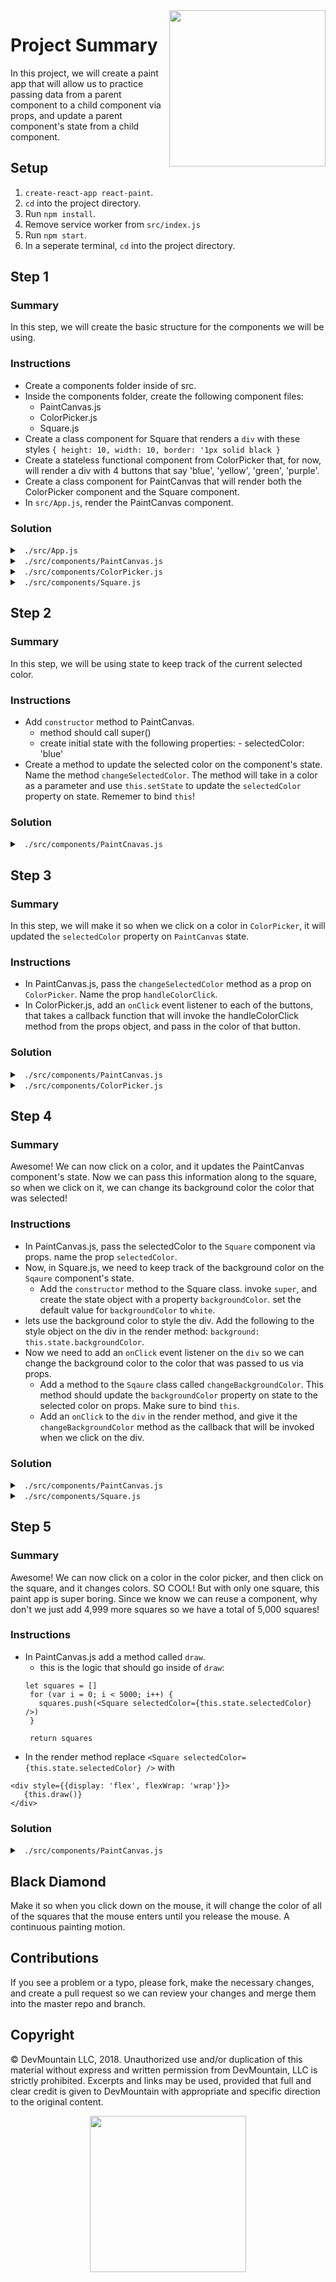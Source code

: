<img src="https://devmounta.in/img/logowhiteblue.png" width="250" align="right">

# Project Summary

In this project, we will create a paint app that will allow us to practice passing data from a parent component to a child component via props, and update a parent component's state from a child component.

## Setup

1.  `create-react-app react-paint`.
2.  `cd` into the project directory.
3.  Run `npm install`.
4.  Remove service worker from `src/index.js`
5.  Run `npm start`.
6.  In a seperate terminal, `cd` into the project directory.

## Step 1

### Summary

In this step, we will create the basic structure for the components we will be using.

### Instructions

* Create a components folder inside of src.
* Inside the components folder, create the following component files:
    * PaintCanvas.js
    * ColorPicker.js
    * Square.js
* Create a class component for Square that renders a `div` with these styles `{ height: 10, width: 10, border: '1px solid black }`
* Create a stateless functional component from ColorPicker that, for now, will render a div with 4 buttons that say 'blue', 'yellow', 'green', 'purple'.
* Create a class component for PaintCanvas that will render both the ColorPicker component and the Square component.
* In `src/App.js`, render the PaintCanvas component.

### Solution

<details>

<summary> <code> ./src/App.js </code> </summary>

```js
import React, { Component } from 'react';

import PaintCanvas from './components/PaintCanvas'

class App extends Component {
  render() {
    return (
      <div>
        <PaintCanvas />
      </div>
    );
  }
}

export default App;
}
```

</details>

<details>

<summary> <code> ./src/components/PaintCanvas.js </code> </summary>

```js
import React, { Component } from 'react'
import ColorPicker from './ColorPicker'
import Square from './Square'

export default class PaintCanvas extends Component {

  render() {
    return (
      <div>
        <ColorPicker />
        <Square />
      </div>
    )
  }
}
```

</details>

<details>

<summary> <code> ./src/components/ColorPicker.js </code> </summary>

```js
import React from 'react'

export default function ColorPicker(props) {
  return (
    <div>
      <button>blue</button>
      <button>yellow</button>
      <button>green</button>
      <button>purple</button>
    </div>
  )
}
```

</details>

<details>

<summary> <code> ./src/components/Square.js </code> </summary>

```js
import React, { Component } from 'react';

export default class Square extends Component {

  render() {
    return (
      <div style={{
        height: 10, 
        width: 10, 
        border: '1px solid black'
      }}></div>
    )
  }
}
```

</details>

## Step 2

### Summary

In this step, we will be using state to keep track of the current selected color.

### Instructions

* Add `constructor` method to PaintCanvas.
    * method should call super()
    * create initial state with the following properties:
          - selectedColor: 'blue'
* Create a method to update the selected color on the component's state.  Name the method `changeSelectedColor`.  The method will take in a color as a parameter and use `this.setState` to update the `selectedColor` property on state.  Rememer to bind `this`!

### Solution

<details>

<summary> <code> ./src/components/PaintCnavas.js </code> </summary>

```js
import React, { Component } from 'react'
import ColorPicker from './ColorPicker'
import Square from './Square'

export default class PaintCanvas extends Component {
  constructor() {
    super()

    this.state = {
      selectedColor: 'blue'
    }

    this.changeSelectedColor = this.changeSelectedColor.bind(this)
  }

  changeSelectedColor(color) {
    this.setState({
      selectedColor: color
    })
  }

  render() {
    return (
      <div>
        <ColorPicker />
        <Square />
      </div>
    )
  }
}
```

</details>

## Step 3

### Summary

In this step, we will make it so when we click on a color in `ColorPicker`, it will updated the `selectedColor` property on `PaintCanvas` state.

### Instructions

* In PaintCanvas.js, pass the `changeSelectedColor` method as a prop on `ColorPicker`.  Name the prop `handleColorClick`.
* In ColorPicker.js, add an `onClick` event listener to each of the buttons, that takes a callback function that will invoke the handleColorClick method from the props object, and pass in the color of that button. 

### Solution

<details>

<summary> <code> ./src/components/PaintCanvas.js </code> </summary>

```js
import React, { Component } from 'react'
import ColorPicker from './ColorPicker'
import Square from './Square'

export default class PaintCanvas extends Component {
  constructor() {
    super()

    this.state = {
      selectedColor: 'blue'
    }

    this.changeSelectedColor = this.changeSelectedColor.bind(this)
  }

  changeSelectedColor(color) {
    this.setState({
      selectedColor: color
    })
  }

  render() {
    return (
      <div>
        <ColorPicker handleColorClick={this.changeSelectedColor}/>
        <Square />
      </div>
    )
  }
}
```

</details>

<details>

<summary> <code> ./src/components/ColorPicker.js </code> </summary>

```js
import React from 'react'

export default function ColorPicker(props) {
  return (
    <div>
      Color Picker
      <button onClick={() => props.handleColorClick('blue')}>blue</button>
      <button onClick={() => props.handleColorClick('yellow')}>yellow</button>
      <button onClick={() => props.handleColorClick('green')}>green</button>
      <button onClick={() => props.handleColorClick('purple')}>purple</button>
    </div>
  )
}
```

</details>

## Step 4

### Summary

Awesome!  We can now click on a color, and it updates the PaintCanvas component's state.  Now we can pass this information along to the square, so when we click on it, we can change its background color the color that was selected!

### Instructions

* In PaintCanvas.js, pass the selectedColor to the `Square` component via props.  name the prop `selectedColor`.
* Now, in Square.js, we need to keep track of the background color on the `Sqaure` component's state.
   * Add the `constructor` method to the Square class.  invoke `super`, and create the state object with a property `backgroundColor`.  set the default value for `backgroundColor` to `white`.
* lets use the background color to style the div.  Add the following to the style object on the div in the render method: `background: this.state.backgroundColor`.
* Now we need to add an `onClick` event listener on the `div` so we can change the background color to the color that was passed to us via props.  
   * Add a method to the `Sqaure` class called `changeBackgroundColor`.  This method should update the `backgroundColor` property on state to the selected color on props. Make sure to bind `this`.
   * Add an `onClick` to the `div` in the render method, and give it the `changeBackgroundColor` method as the callback that will be invoked when we click on the div.

### Solution

<details>

<summary> <code> ./src/components/PaintCanvas.js </code> </summary>

```js
import React, { Component } from 'react'
import ColorPicker from './ColorPicker'
import Square from './Square'

export default class PaintCanvas extends Component {
  constructor() {
    super()

    this.state = {
      selectedColor: 'blue'
    }

    this.changeSelectedColor = this.changeSelectedColor.bind(this)
  }

  changeSelectedColor(color) {
    this.setState({
      selectedColor: color
    })
  }

  render() {
    return (
      <div>
        <ColorPicker handleColorClick={this.changeSelectedColor}/>
        <Square selectedColor={this.state.selectedColor}/>
      </div>
    )
  }
}
```

</details>

<details>

<summary> <code> ./src/components/Square.js </code> </summary>

```js
import React, { Component } from 'react';

export default class Square extends Component {
  constructor() {
    super()

    this.state = {
      backgroundColor: 'white'
    }

    this.changeBackgroundColor = this.changeBackgroundColor.bind(this)
  }
  changeBackgroundColor() {
    this.setState({
      backgroundColor: this.props.selectedColor
    })
  }

  render() {
    return (
      <div style={{
        height: 10, 
        width: 10, 
        border: '1px solid black',
        background: this.state.backgroundColor
      }} onClick={this.changeBackgroundColor}></div>
    )
  }
}
```

</details>

## Step 5

### Summary

Awesome!  We can now click on a color in the color picker, and then click on the square, and it changes colors.  SO COOL!  But with only one square, this paint app is super boring.  Since we know we can reuse a component, why don't we just add 4,999 more squares so we have a total of 5,000 squares!

### Instructions

* In PaintCanvas.js add a method called `draw`.
   * this is the logic that should go inside of `draw`:
   ```
   let squares = []
    for (var i = 0; i < 5000; i++) {
      squares.push(<Square selectedColor={this.state.selectedColor} />)
    }

    return squares
    ```
* In the render method replace `<Square selectedColor={this.state.selectedColor} />` with 
```
<div style={{display: 'flex', flexWrap: 'wrap'}}>
   {this.draw()}
</div>
```

### Solution

<details>

<summary> <code> ./src/components/PaintCanvas.js </code> </summary>

```js
import React, { Component } from 'react'
import ColorPicker from './ColorPicker'
import Square from './Square'

export default class PaintCanvas extends Component {
  constructor() {
    super()

    this.state = {
      selectedColor: 'blue'
    }

    this.changeSelectedColor = this.changeSelectedColor.bind(this)
  }

  changeSelectedColor(color) {
    this.setState({
      selectedColor: color
    })
  }

  draw() {
    let squares = []
    for (var i = 0; i < 5000; i++) {
      squares.push(<Square selectedColor={this.state.selectedColor} />)
    }

    return squares
  }

  render() {
    return (
      <div>
        <ColorPicker handleColorClick={this.changeSelectedColor}/>
        <div style={{display: 'flex', flexWrap: 'wrap'}}>
         {this.draw()}
        </div>
      </div>
    )
  }
}
```

</details>

## Black Diamond

Make it so when you click down on the mouse, it will change the color of all of the squares that the mouse enters until you release the mouse.  A continuous painting motion.

## Contributions

If you see a problem or a typo, please fork, make the necessary changes, and create a pull request so we can review your changes and merge them into the master repo and branch.

## Copyright

© DevMountain LLC, 2018. Unauthorized use and/or duplication of this material without express and written permission from DevMountain, LLC is strictly prohibited. Excerpts and links may be used, provided that full and clear credit is given to DevMountain with appropriate and specific direction to the original content.

<p align="center">
<img src="https://devmounta.in/img/logowhiteblue.png" width="250">
</p>

